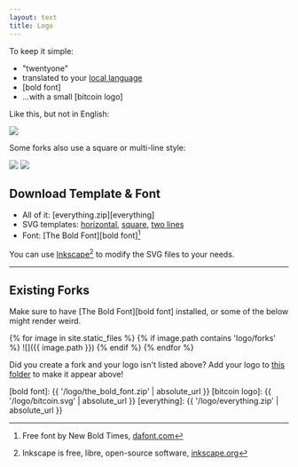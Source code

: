 ```yaml
---
layout: text 
title: Logo
---
```


To keep it simple:

- "twentyone"
- translated to your [local language](/language)
- [bold font]
- ...with a small [bitcoin logo]

Like this, but not in English:

![](/logo/paths/twentyone.svg)

Some forks also use a square or multi-line style:

![](/logo/paths/twe-nty-one.svg)
![](/logo/paths/twenty-one.svg)

## Download Template & Font

* All of it: [everything.zip][everything]
* SVG templates: [horizontal](/logo/twentyone.svg), [square](/logo/twe-nty-one.svg), [two lines](/logo/twenty-one.svg)
* Font: [The Bold Font][bold font][^bold]

You can use [Inkscape][inkscape][^inkscape] to modify the SVG files to your needs.

[^bold]: Free font by New Bold Times, [dafont.com](https://www.dafont.com/the-bold-font.font)
[^inkscape]: Inkscape is free, libre, open-source software, [inkscape.org][inkscape]

---

## Existing Forks

Make sure to have [The Bold Font][bold font] installed, or some of the below might render weird.

{% for image in site.static_files %}
{% if image.path contains 'logo/forks' %}
![]({{ image.path }})
{% endif %}
{% endfor %}

Did you create a fork and your logo isn't listed above? Add your logo to [this folder](https://github.com/twentyone-world/twentyone-world.github.io/tree/main/logo/forks) to make it appear above! 


[inkscape]: https://inkscape.org/
[bold font]: {{ '/logo/the_bold_font.zip' | absolute_url }}
[bitcoin logo]: {{ '/logo/bitcoin.svg' | absolute_url }}
[everything]: {{ '/logo/everything.zip' | absolute_url }}
